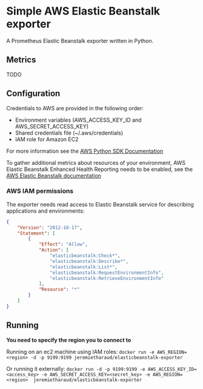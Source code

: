 # Simple AWS Elastic Beanstalk exporter

A Prometheus Elastic Beanstalk exporter written in Python.

## Metrics

TODO

## Configuration

Credentials to AWS are provided in the following order:

- Environment variables (AWS\_ACCESS\_KEY\_ID and AWS\_SECRET\_ACCESS\_KEY)
- Shared credentials file (~/.aws/credentials)
- IAM role for Amazon EC2

For more information see the [AWS Python SDK Documentation](https://boto3.amazonaws.com/v1/documentation/api/latest/guide/quickstart.html#configuration)

To gather additional metrics about resources of your environment, AWS Elastic Beanstalk Enhanced Health Reporting needs to be enabled, see the [AWS Elastic Beanstalk documentation](https://docs.aws.amazon.com/elasticbeanstalk/latest/dg/health-enhanced-enable.html)

### AWS IAM permissions

The exporter needs read access to Elastic Beanstalk service for describing applications and environments:

```json
{
    "Version": "2012-10-17",
    "Statement": [
        {
            "Effect": "Allow",
            "Action": [
                "elasticbeanstalk:Check*",
                "elasticbeanstalk:Describe*",
                "elasticbeanstalk:List*",
                "elasticbeanstalk:RequestEnvironmentInfo",
                "elasticbeanstalk:RetrieveEnvironmentInfo"
            ],
            "Resource": "*"
        }
    ]
}
```

## Running

**You need to specify the region you to connect to**

Running on an ec2 machine using IAM roles:
`docker run -e AWS_REGION=<region> -d -p 9199:9199 jeremietharaud/elasticbeanstalk-exporter`

Or running it externally:
`docker run -d -p 9199:9199 -e AWS_ACCESS_KEY_ID=<access_key> -e AWS_SECRET_ACCESS_KEY=<secret_key> -e AWS_REGION=<region>  jeremietharaud/elasticbeanstalk-exporter`